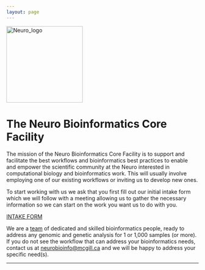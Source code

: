```yaml
---
layout: page
---
```



<img src="https://www.mcgill.ca/neuro/files/neuro/moriarty_logo.png" alt="Neuro_logo" width="200"/>


# The Neuro Bioinformatics Core Facility

The mission of the Neuro Bioinformatics Core Facility is to support and facilitate the best workflows and bioinformatics best practices to enable and empower the scientific community at the Neuro interested in computational biology and bioinformatics work. This will usually involve employing one of our existing workflows or inviting us to develop new ones.


To start working with us we ask that you first fill out our initial intake form which we will follow with a meeting allowing us to gather the necessary information so we can start on the work you want us to do with you.

 [INTAKE FORM](https://forms.clickup.com/f/c0qg2-87/ZA5RVAIEIX2YE3LHPV)
  

We are a [team](https://neurobioinfo.github.io/team) of dedicated and skilled bioinformatics people, ready to address any genomic and genetic analysis for 1 or 1,000 samples (or more). If you do not see the workflow that can address your bioinformatics needs, contact us at [neurobioinfo@mcgill.ca](mailto:neurobioinfo@mcgill.ca) and we will be happy to address your specific need(s).


----




<!--- You have reached A test webpage of Neuro's Bioinfornatics Core web portal. ; this website is....

We are interested in Bioinformatics, developing algorithms, and working on projects with the <br>
Montréal Neurological community and the academic and industry communities. <br>
We do [research](https://neurobioinfo.github.io/papers/), and are developing piplines and software [software](https://neurobioinfo.github.io/software/).

If you are interested in collaborating and doing some great work, please reach out to me via: [this link](https://forms.clickup.com/f/c0qg2-87/ZA5RVAIEIX2YE3LHPV) or <br>
by [e-mail to neurobioinfo@mcgill.ca](mailto:neurobioinfo@mcgill.ca) 





<p>


<div class="contact-buttons" style="line-height:160%;margin-left:30px;margin-top:10px">
<p>
<link rel="stylesheet" href="//maxcdn.bootstrapcdn.com/font-awesome/4.3.0/css/font-awesome.min.css">
<link rel="stylesheet" href="//neurobioinfo.github.io/css/academicons.css">
  <a href="mailto:neurobioinfo@mcgill.ca" target="_blank" style="color:#855f65;"><i class="fa fa-envelope" style="font-size:1em"></i> &nbsp; Email<br></a>
<a href="https://github.com/neurobioinfo" target="_blank" style="color:#0e5295;"><i class="fa fa-github" aria-hidden="true"></i> &nbsp; GitHub<br></a>
</p>
</div>

<ul>
---
    Bioinfo 's Adv
---
  {% for post in site.posts %}
    <li><span>{{ post.date | date_to_string }}</span> &raquo; <a href="{{ post.url }}" title="{{ post.title }}">{{ post.title }}</a></li>
  {% endfor %}
    
</ul>

<br>

-->


 



